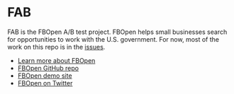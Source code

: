 FAB
===

FAB is the FBOpen A/B test project. FBOpen helps small businesses search for opportunities to work with the U.S. government. For now, most of the work on this repo is in the [issues](https://github.com/18F/FAB/issues).

* [Learn more about FBOpen](http://18f.github.io/fbopen)
* [FBOpen GitHub repo](http://github.com/18f/fbopen)
* [FBOpen demo site](http://fbopen.gsa.gov)
* [FBOpen on Twitter](http://twitter.com/fbopen)
